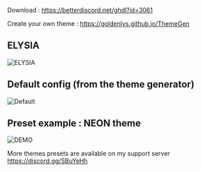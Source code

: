 Download : https://betterdiscord.net/ghdl?id=3061

Create your own theme : https://goldenlys.github.io/ThemeGen

## ELYSIA
![ELYSIA](https://cdn.discordapp.com/attachments/706161723123695647/706162963903545404/unknown.png)

## Default config (from the theme generator)
![Default](https://cdn.discordapp.com/attachments/698171927839244329/705813266869387264/unknown.png)

## Preset example : NEON theme
![DEMO](https://cdn.discordapp.com/attachments/698171927839244329/705812426586718218/unknown.png)

More themes presets are available on my support server https://discord.gg/SBuYeHh
